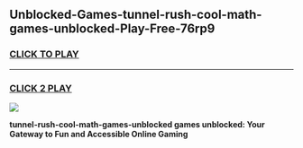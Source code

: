 
## Unblocked-Games-tunnel-rush-cool-math-games-unblocked-Play-Free-76rp9
<h3>
<a href="https://premium76.site?title=tunnel-rush-cool-math-games-unblocked&ref=21A">CLICK TO PLAY</a></h3>
<hr>

<h3>
<a href="https://premium76.site?title=tunnel-rush-cool-math-games-unblocked&ref=21A">CLICK 2 PLAY</a>
  
</h3>

<a href="https://premium76.site?title=tunnel-rush-cool-math-games-unblocked&ref=21A"><img src="https://clearcache.store/games.png"></a>


**tunnel-rush-cool-math-games-unblocked games unblocked: Your Gateway to Fun and Accessible Online Gaming**
